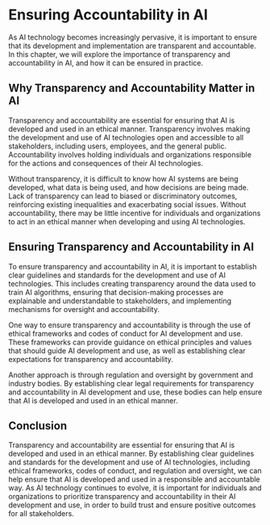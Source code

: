 Ensuring Accountability in AI
=========================================================================

As AI technology becomes increasingly pervasive, it is important to ensure that its development and implementation are transparent and accountable. In this chapter, we will explore the importance of transparency and accountability in AI, and how it can be ensured in practice.

Why Transparency and Accountability Matter in AI
------------------------------------------------

Transparency and accountability are essential for ensuring that AI is developed and used in an ethical manner. Transparency involves making the development and use of AI technologies open and accessible to all stakeholders, including users, employees, and the general public. Accountability involves holding individuals and organizations responsible for the actions and consequences of their AI technologies.

Without transparency, it is difficult to know how AI systems are being developed, what data is being used, and how decisions are being made. Lack of transparency can lead to biased or discriminatory outcomes, reinforcing existing inequalities and exacerbating social issues. Without accountability, there may be little incentive for individuals and organizations to act in an ethical manner when developing and using AI technologies.

Ensuring Transparency and Accountability in AI
----------------------------------------------

To ensure transparency and accountability in AI, it is important to establish clear guidelines and standards for the development and use of AI technologies. This includes creating transparency around the data used to train AI algorithms, ensuring that decision-making processes are explainable and understandable to stakeholders, and implementing mechanisms for oversight and accountability.

One way to ensure transparency and accountability is through the use of ethical frameworks and codes of conduct for AI development and use. These frameworks can provide guidance on ethical principles and values that should guide AI development and use, as well as establishing clear expectations for transparency and accountability.

Another approach is through regulation and oversight by government and industry bodies. By establishing clear legal requirements for transparency and accountability in AI development and use, these bodies can help ensure that AI is developed and used in an ethical manner.

Conclusion
----------

Transparency and accountability are essential for ensuring that AI is developed and used in an ethical manner. By establishing clear guidelines and standards for the development and use of AI technologies, including ethical frameworks, codes of conduct, and regulation and oversight, we can help ensure that AI is developed and used in a responsible and accountable way. As AI technology continues to evolve, it is important for individuals and organizations to prioritize transparency and accountability in their AI development and use, in order to build trust and ensure positive outcomes for all stakeholders.
